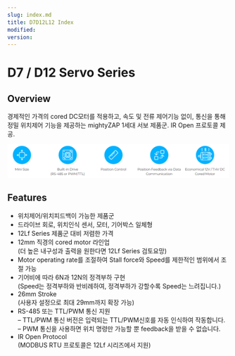 ```yaml
---
slug: index.md
title: D7D12L12 Index
modified: 
version:
---
```

# D7 / D12 Servo Series 
## Overview
경제적인 가격의 cored DC모터를 적용하고, 속도 및 전류 제어기능 없이, 통신을 통해 정밀 위치제어 기능을 제공하는 mightyZAP 1세대 서보 제품군. 
IR Open 프로토콜 제공. 

![d7d12index](./d7d12index.png)
## Features
- 위치제어/위치피드백이 가능한 제품군
- 드라이브 회로, 위치인식 센서, 모터, 기어박스 일체형
- 12Lf Series 제품군 대비 저렴한 가격 
- 12mm 직경의 cored motor 라인업  
(더 높은 내구성과 출력을 원한다면 12Lf Series 검토요망)
- Motor operating rate를 조절하여 Stall force와 Speed를 제한적인 범위에서 조절 가능
- 기어비에 따라 6N과 12N의 정격부하 구현  
(Speed는 정격부하와 반비례하여, 정격부하가 강할수록 Speed는 느려집니다.)
- 26mm Stroke  
  (사용자 설정으로 최대 29mm까지 확장 가능)
- RS-485 또는 TTL/PWM 통신 지원  
    – TTL/PWM 통신 버전은 입력되는 TTL/PWM신호를 자동 인식하여 작동합니다.  
    – PWM 통신을 사용하면 위치 명령만 가능할 뿐 feedback을 받을 수 없습니다.
- IR Open Protocol  
  (MODBUS RTU 프로토콜은 12Lf 시리즈에서 지원)